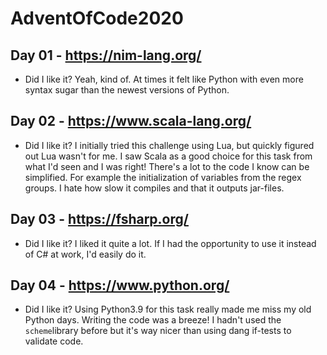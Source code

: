 # AdventOfCode2020

## Day 01 - https://nim-lang.org/
* Did I like it? Yeah, kind of. At times it felt like Python with even more syntax sugar than the newest versions of Python.
## Day 02 - https://www.scala-lang.org/
* Did I like it? I initially tried this challenge using Lua, but quickly figured out Lua wasn't for me. I saw Scala as a good choice for this task from what I'd seen and I was right! There's a lot to the code I know can be simplified. For example the initialization of variables from the regex groups. I hate how slow it compiles and that it outputs jar-files.
## Day 03 - https://fsharp.org/
* Did I like it? I liked it quite a lot. If I had the opportunity to use it instead of C# at work, I'd easily do it.
## Day 04 - https://www.python.org/
* Did I like it? Using Python3.9 for this task really made me miss my old Python days. Writing the code was a breeze! I hadn't used the `scheme`library before but it's way nicer than using dang if-tests to validate code.
